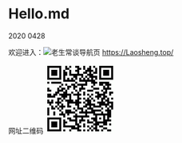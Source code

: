 Hello.md
==========
2020 0428


欢迎进入：![老生常谈导航页](https://Laosheng.top/)
https://Laosheng.top/


网址二维码
![网址二维码图片载入中](./hello2index.gif)
